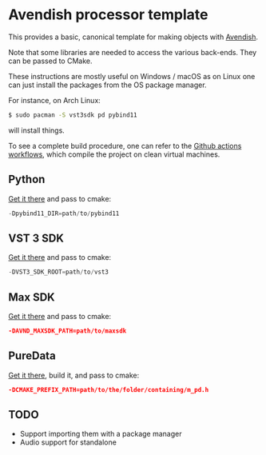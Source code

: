 # Avendish processor template

This provides a basic, canonical template for making objects with [Avendish](https://github.com/celtera/avendish).

Note that some libraries are needed to access the various back-ends. They can be passed to CMake.

These instructions are mostly useful on Windows / macOS as on Linux one can just install the packages from the OS package manager.

For instance, on Arch Linux:

```bash
$ sudo pacman -S vst3sdk pd pybind11
```

will install things.

To see a complete build procedure, one can refer to the [Github actions workflows](.github/workflows/), which compile 
the project on clean virtual machines.

## Python
 
[Get it there](https://github.com/pybind/pybind11) and pass to cmake:
```cpp
-Dpybind11_DIR=path/to/pybind11
```

## VST 3 SDK

[Get it there](https://github.com/steinbergmedia/vst3sdk) and pass to cmake:

```cpp
-DVST3_SDK_ROOT=path/to/vst3
```

## Max SDK

[Get it there](https://cycling74.com/downloads/sdk) and pass to cmake:
```cmake
-DAVND_MAXSDK_PATH=path/to/maxsdk
```

## PureData

[Get it there](https://github.com/pure-data/pure-data), build it, and pass to cmake:

```cmake
-DCMAKE_PREFIX_PATH=path/to/the/folder/containing/m_pd.h
```

## TODO

* Support importing them with a package manager
* Audio support for standalone